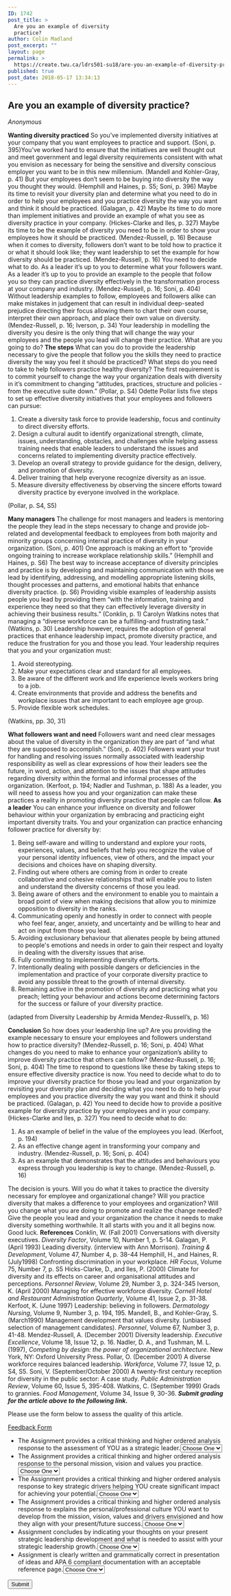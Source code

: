 ```yaml
---
ID: 1742
post_title: >
  Are you an example of diversity
  practice?
author: Colin Madland
post_excerpt: ""
layout: page
permalink: >
  https://create.twu.ca/ldrs501-su18/are-you-an-example-of-diversity-practice/
published: true
post_date: 2018-05-17 13:34:13
---
```

## Are you an example of diversity practice?

_Anonymous_

**Wanting diversity practiced** So you’ve implemented diversity initiatives at your company that you want employees to practice and support. (Soni, p. 395)You’ve worked hard to ensure that the initiatives are well thought out and meet government and legal diversity requirements consistent with what you envision as necessary for being the sensitive and diversity conscious employer you want to be in this new millennium. (Mandell and Kohler-Gray, p. 41) But your employees don’t seem to be buying into diversity the way you thought they would. (Hemphill and Haines, p. S5; Soni, p. 396) Maybe its time to revisit your diversity plan and determine what you need to do in order to help your employees and you practice diversity the way you want and think it should be practiced. (Galagan, p. 42) Maybe its time to do more than implement initiatives and provide an example of what you see as diversity practice in your company. (Hickes-Clarke and Iles, p. 327) Maybe its time to be the example of diversity you need to be in order to show your employees how it should be practiced. (Mendez-Russell, p. 16) Because when it comes to diversity, followers don’t want to be told how to practice it or what it should look like; they want leadership to set the example for how diversity should be practiced. (Mendez-Russell, p. 16) You need to decide what to do. As a leader it’s up to you to determine what your followers want. As a leader it’s up to you to provide an example to the people that follow you so they can practice diversity effectively in the transformation process at your company and industry. (Mendez-Russell, p. 16; Soni, p. 404) Without leadership examples to follow, employees and followers alike can make mistakes in judgement that can result in individual deep-seated prejudice directing their focus allowing them to chart their own course, interpret their own approach, and place their own value on diversity. (Mendez-Russell, p. 16; Iverson, p. 34) Your leadership in modelling the diversity you desire is the only thing that will change the way your employees and the people you lead will change their practice. What are you going to do? **The steps** What can you do to provide the leadership necessary to give the people that follow you the skills they need to practice diversity the way you feel it should be practiced? What steps do you need to take to help followers practice healthy diversity? The first requirement is to commit yourself to change the way your organization deals with diversity in it’s commitment to changing “attitudes, practices, structure and policies - from the executive suite down.” (Pollar, p. S4) Odette Pollar lists five steps to set up effective diversity initiatives that your employees and followers can pursue:

1.  Create a diversity task force to provide leadership, focus and continuity to direct diversity efforts.
2.  Design a cultural audit to identify organizational strength, climate, issues, understanding, obstacles, and challenges while helping assess training needs that enable leaders to understand the issues and concerns related to implementing diversity practice effectively.
3.  Develop an overall strategy to provide guidance for the design, delivery, and promotion of diversity.
4.  Deliver training that help everyone recognize diversity as an issue.
5.  Measure diversity effectiveness by observing the sincere efforts toward diversity practice by everyone involved in the workplace.

(Pollar, p. S4, S5)

**Many managers** The challenge for most managers and leaders is mentoring the people they lead in the steps necessary to change and provide job-related and developmental feedback to employees from both majority and minority groups concerning internal practice of diversity in your organization. (Soni, p. 401) One approach is making an effort to “provide ongoing training to increase workplace relationship skills.” (Hemphill and Haines, p. S6) The best way to increase acceptance of diversity principles and practice is by developing and maintaining communication with those we lead by identifying, addressing, and modelling appropriate listening skills, thought processes and patterns, and emotional habits that enhance diversity practice. (p. S6) Providing visible examples of leadership assists people you lead by providing them “with the information, training and experience they need so that they can effectively leverage diversity in achieving their business results.” (Conklin, p. 1) Carolyn Watkins notes that managing a “diverse workforce can be a fulfilling-and frustrating task.” (Watkins, p. 30) Leadership however, requires the adoption of general practices that enhance leadership impact, promote diversity practice, and reduce the frustration for you and those you lead. Your leadership requires that you and your organization must:

1.  Avoid stereotyping.
2.  Make your expectations clear and standard for all employees.
3.  Be aware of the different work and life experience levels workers bring to a job.
4.  Create environments that provide and address the benefits and workplace issues that are important to each employee age group.
5.  Provide flexible work schedules.

(Watkins, pp. 30, 31)

**What followers want and need** Followers want and need clear messages about the value of diversity in the organization they are part of “and what they are supposed to accomplish.” (Soni, p. 402) Followers want your trust for handling and resolving issues normally associated with leadership responsibility as well as clear expressions of how their leaders see the future, in word, action, and attention to the issues that shape attitudes regarding diversity within the formal and informal processes of the organization. (Kerfoot, p. 194; Nadler and Tushman, p. 188) As a leader, you will need to assess how you and your organization can make these practices a reality in promoting diversity practice that people can follow. **As a leader** You can enhance your influence on diversity and follower behaviour within your organization by embracing and practicing eight important diversity traits. You and your organization can practice enhancing follower practice for diversity by:

1.  Being self-aware and willing to understand and explore your roots, experiences, values, and beliefs that help you recognize the value of your personal identity influences, view of others, and the impact your decisions and choices have on shaping diversity.
2.  Finding out where others are coming from in order to create collaborative and cohesive relationships that will enable you to listen and understand the diversity concerns of those you lead.
3.  Being aware of others and the environment to enable you to maintain a broad point of view when making decisions that allow you to minimize opposition to diversity in the ranks.
4.  Communicating openly and honestly in order to connect with people who feel fear, anger, anxiety, and uncertainty and be willing to hear and act on input from those you lead.
5.  Avoiding exclusionary behaviour that alienates people by being attuned to people's emotions and needs in order to gain their respect and loyalty in dealing with the diversity issues that arise.
6.  Fully committing to implementing diversity efforts.
7.  Intentionally dealing with possible dangers or deficiencies in the implementation and practice of your corporate diversity practice to avoid any possible threat to the growth of internal diversity.
8.  Remaining active in the promotion of diversity and practicing what you preach; letting your behaviour and actions become determining factors for the success or failure of your diversity practice.

(adapted from Diversity Leadership by Armida Mendez-Russell’s, p. 16)

**Conclusion** So how does your leadership line up? Are you providing the example necessary to ensure your employees and followers understand how to practice diversity? (Mendez-Russell, p. 16; Soni, p. 404) What changes do you need to make to enhance your organization’s ability to improve diversity practice that others can follow? (Mendez-Russell, p. 16; Soni, p. 404) The time to respond to questions like these by taking steps to ensure effective diversity practice is now. You need to decide what to do to improve your diversity practice for those you lead and your organization by revisiting your diversity plan and deciding what you need to do to help your employees and you practice diversity the way you want and think it should be practiced. (Galagan, p. 42) You need to decide how to provide a positive example for diversity practice by your employees and in your company. (Hickes-Clarke and Iles, p. 327) You need to decide what to do:

1.  As an example of belief in the value of the employees you lead. (Kerfoot, p. 194)
2.  As an effective change agent in transforming your company and industry. (Mendez-Russell, p. 16; Soni, p. 404)
3.  As an example that demonstrates that the attitudes and behaviours you express through you leadership is key to change. (Mendez-Russell, p. 16)

The decision is yours. Will you do what it takes to practice the diversity necessary for employee and organizational change? Will you practice diversity that makes a difference to your employees and organization? Will you change what you are doing to promote and realize the change needed? Give the people you lead and your organization the chance it needs to make diversity something worthwhile. It all starts with you and it all begins now. Good luck. **References** Conklin, W. (Fall 2001) Conversations with diversity executives. _Diversity Factor_, Volume 10, Number 1, p. 5-14. Galagan, P. (April 1993) Leading diversity. (interview with Ann Morrison). _Training &_ _Development_, Volume 47, Number 4, p. 38-44 Hemphill, H., and Haines, R. (July1998) Confronting discrimination in your workplace. _HR Focus_, Volume 75, Number 7, p. S5 Hicks-Clarke, D., and Iles, P. (2000) Climate for diversity and its effects on career and organisational attitudes and perceptions. _Personnel Review_, Volume 29, Number 3, p. 324-345 Iverson, K. (April 2000) Managing for effective workforce diversity. _Cornell Hotel and Restaurant_ _Administration Quarterly_, Volume 41, Issue 2, p. 31-38. Kerfoot, K. (June 1997) Leadership: believing in followers. _Dermatology Nursing_, Volume 9, Number 3, p. 194, 195. Mandell, B., and Kohler-Gray, S. (March1990) Management development that values diversity. (unbiased selection of management candidates). _Personnel_, Volume 67, Number 3, p. 41-48. Mendez-Russell, A. (December 2001) Diversity leadership. _Executive Excellence_, Volume 18, Issue 12, p. 16. Nadler, D. A., and Tushman, M. L. (1997), _Competing by design: the power of organizational_ _architecture_. New York, NY: Oxford University Press. Pollar, O. (December 2001) A diverse workforce requires balanced leadership. _Workforce_, Volume 77, Issue 12, p. S4, S5. Soni, V. (September/October 2000) A twenty-first century reception for diversity in the public sector: A case study. _Public Administration Review_, Volume 60, Issue 5, 395-408. Watkins, C. (September 1999) Grads to grannies. _Food Management_, Volume 34, Issue 9, 30-36. _**Submit grading for the article above to the following link.**_ 

Please use the form below to assess the quality of this article.


<!--themify_builder_static--><a href="#" data-behavior="toggle" data-label="Feedback Form" data-lesslabel="Hide Form" data-hover="light-green" data-remove="green"> Feedback Form </a>
 
 <form method='post' enctype='multipart/form-data' id='gform_4' action='/ldrs501-su18/wp-admin/admin-ajax.php'> <ul id='gform_fields_4' class='gform_fields top_label form_sublabel_below description_below'><li id='field_4_7' class='gfield field_sublabel_below field_description_below gfield_visibility_visible' ><label class='gfield_label' for='input_4_7' >The Assignment provides a critical thinking and higher ordered analysis response to the assessment of YOU as a strategic leader.</label><select name='input_7' id='input_4_7' class='medium gfield_select' aria-invalid="false"><option value='Choose One' >Choose One</option><option value='A+' >A+</option><option value='A' >A</option><option value='A-' >A-</option><option value='B+' >B+</option><option value='B' >B</option><option value='B-' >B-</option><option value='F' >F</option></select></li><li id='field_4_9' class='gfield field_sublabel_below field_description_below gfield_visibility_visible' ><label class='gfield_label' for='input_4_9' >The Assignment provides a critical thinking and higher ordered analysis response to the personal mission, vision and values you practice.</label><select name='input_9' id='input_4_9' class='medium gfield_select' aria-invalid="false"><option value='Choose One' >Choose One</option><option value='A+' >A+</option><option value='A' >A</option><option value='A-' >A-</option><option value='B+' >B+</option><option value='B' >B</option><option value='B-' >B-</option><option value='F' >F</option></select></li><li id='field_4_10' class='gfield field_sublabel_below field_description_below gfield_visibility_visible' ><label class='gfield_label' for='input_4_10' >The Assignment provides a critical thinking and higher ordered analysis response to key strategic drivers helping YOU create significant impact for achieving your potential.</label><select name='input_10' id='input_4_10' class='medium gfield_select' aria-invalid="false"><option value='Choose One' >Choose One</option><option value='A+' >A+</option><option value='A' >A</option><option value='A-' >A-</option><option value='B+' >B+</option><option value='B' >B</option><option value='B-' >B-</option><option value='F' >F</option></select></li><li id='field_4_11' class='gfield field_sublabel_below field_description_below gfield_visibility_visible' ><label class='gfield_label' for='input_4_11' >The Assignment provides a critical thinking and higher ordered analysis response to explains the personal/professional culture YOU want to develop from the mission, vision, values and drivers envisioned and how they align with your present/future success.</label><select name='input_11' id='input_4_11' class='medium gfield_select' aria-invalid="false"><option value='Choose One' >Choose One</option><option value='A+' >A+</option><option value='A' >A</option><option value='A-' >A-</option><option value='B+' >B+</option><option value='B' >B</option><option value='B-' >B-</option><option value='F' >F</option></select></li><li id='field_4_12' class='gfield field_sublabel_below field_description_below gfield_visibility_visible' ><label class='gfield_label' for='input_4_12' >Assignment concludes by indicating your thoughts on your present strategic leadership development and what is needed to assist with your strategic leadership growth.</label><select name='input_12' id='input_4_12' class='medium gfield_select' aria-invalid="false"><option value='Choose One' >Choose One</option><option value='A+' >A+</option><option value='A' >A</option><option value='A-' >A-</option><option value='B+' >B+</option><option value='B' >B</option><option value='B-' >B-</option><option value='F' >F</option></select></li><li id='field_4_13' class='gfield field_sublabel_below field_description_below gfield_visibility_visible' ><label class='gfield_label' for='input_4_13' >Assignment is clearly written and grammatically correct in presentation of ideas and APA 6 compliant documentation with an acceptable reference page.</label><select name='input_13' id='input_4_13' class='medium gfield_select' aria-invalid="false"><option value='Choose One' >Choose One</option><option value='A+' >A+</option><option value='A' >A</option><option value='A-' >A-</option><option value='B+' >B+</option><option value='B' >B</option><option value='B-' >B-</option><option value='F' >F</option></select></li> </ul> <input type='submit' id='gform_submit_button_4' class='gform_button button' value='Submit' onclick='if(window["gf_submitting_4"]){return false;} window["gf_submitting_4"]=true; ' onkeypress='if( event.keyCode == 13 ){ if(window["gf_submitting_4"]){return false;} window["gf_submitting_4"]=true; jQuery("#gform_4").trigger("submit",[true]); }' /> <input type='hidden' class='gform_hidden' name='is_submit_4' value='1' /> <input type='hidden' class='gform_hidden' name='gform_submit' value='4' /> <input type='hidden' class='gform_hidden' name='gform_unique_id' value='' /> <input type='hidden' class='gform_hidden' name='state_4' value='WyJbXSIsImM2ZjNkYjlmODMyMWYxZWZiYTAxZGZiYjBlMzZkMzY2Il0=' /> <input type='hidden' class='gform_hidden' name='gform_target_page_number_4' id='gform_target_page_number_4' value='0' /> <input type='hidden' class='gform_hidden' name='gform_source_page_number_4' id='gform_source_page_number_4' value='1' /> <input type='hidden' name='gform_field_values' value='' /> </form><!--/themify_builder_static-->